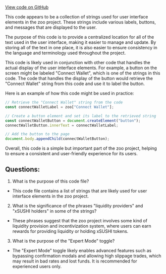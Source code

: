 [View code on GitHub](zoo-labs/zoo/blob/master/core/locale/zh_TW.json)

This code appears to be a collection of strings used for user interface elements in the zoo project. These strings include various labels, buttons, and messages that are displayed to the user. 

The purpose of this code is to provide a centralized location for all of the text used in the user interface, making it easier to manage and update. By storing all of the text in one place, it is also easier to ensure consistency in the language and terminology used throughout the project.

This code is likely used in conjunction with other code that handles the actual display of the user interface elements. For example, a button on the screen might be labeled "Connect Wallet", which is one of the strings in this code. The code that handles the display of the button would retrieve the "Connect Wallet" string from this code and use it to label the button.

Here is an example of how this code might be used in practice:

```javascript
// Retrieve the "Connect Wallet" string from the code
const connectWalletLabel = zoo["Connect Wallet"];

// Create a button element and set its label to the retrieved string
const connectWalletButton = document.createElement("button");
connectWalletButton.innerText = connectWalletLabel;

// Add the button to the page
document.body.appendChild(connectWalletButton);
```

Overall, this code is a simple but important part of the zoo project, helping to ensure a consistent and user-friendly experience for its users.
## Questions: 
 1. What is the purpose of this code file?
- This code file contains a list of strings that are likely used for user interface elements in the zoo project.

2. What is the significance of the phrases "liquidity providers" and "xSUSHI holders" in some of the strings?
- These phrases suggest that the zoo project involves some kind of liquidity provision and incentivization system, where users can earn rewards for providing liquidity or holding xSUSHI tokens.

3. What is the purpose of the "Expert Mode" toggle?
- The "Expert Mode" toggle likely enables advanced features such as bypassing confirmation modals and allowing high slippage trades, which may result in bad rates and lost funds. It is recommended for experienced users only.